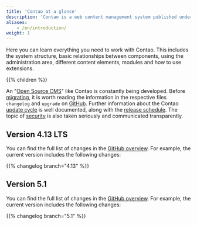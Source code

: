 ```yaml
---
title: 'Contao at a glance'
description: 'Contao is a web content management system published under an Open Source license, namely the Lesser General Public License.'
aliases:
    - /en/introduction/
weight: 1
---
```



Here you can learn everything you need to work with Contao. This includes the system structure, basic relationships between components, 
using the administration area, different content elements, modules and how to use extensions.

{{% children %}}

An "[Open Source CMS](/en/introduction/contao-open-source-cms/)" like Contao is constantly being developed. Before [migrating](/en/migration/), 
it is worth reading the information in the respective files `changelog` and `upgrade` on [GitHub](https://github.com/contao/contao). 
Further information about the Contao [update cycle](/en/installation/update-contao/#the-contao-update-cycle) is well documented, along with 
the [release schedule](https://contao.org/en/release-plan.html). The topic of [security](https://contao.org/en/security-advisories.html) is 
also taken seriously and communicated transparently.
 

## Version 4.13 LTS

You can find the full list of changes in the [GitHub overview](https://github.com/contao/contao/blob/4.13/CHANGELOG.md). For example, 
the current version includes the following changes:

{{% changelog branch="4.13" %}}


## Version 5.1

You can find the full list of changes in the [GitHub overview](https://github.com/contao/contao/blob/5.1/CHANGELOG.md). For example, 
the current version includes the following changes:

{{% changelog branch="5.1" %}}